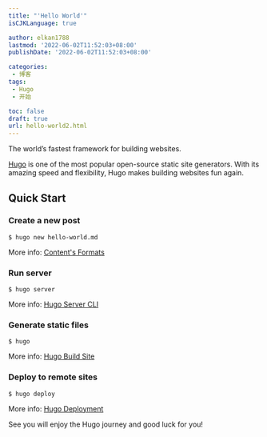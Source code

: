 ```yaml
---
title: "'Hello World'"
isCJKLanguage: true

author: elkan1788
lastmod: '2022-06-02T11:52:03+08:00'
publishDate: '2022-06-02T11:52:03+08:00'

categories:
 - 博客
tags:
 - Hugo
 - 开始

toc: false
draft: true
url: hello-world2.html
---
```


The world’s fastest framework for building websites.

[Hugo](https://gohugo.io/) is one of the most popular open-source static site generators. With its amazing speed and flexibility, Hugo makes building websites fun again.

<!--more-->

## Quick Start

### Create a new post

```shell
$ hugo new hello-world.md
```

More info: [Content's Formats](https://gohugo.io/content-management/formats/)

### Run server

```shell
$ hugo server
```

More info: [Hugo Server CLI](https://gohugo.io/commands/hugo_server/)

### Generate static files

```shell
$ hugo
```

More info: [Hugo Build Site](https://gohugo.io/commands/hugo/)

### Deploy to remote sites

```language
$ hugo deploy
```

More info: [Hugo Deployment](https://gohugo.io/commands/hugo_deploy/)

See you will enjoy the Hugo journey and good luck for you!